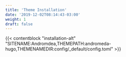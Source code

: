 ```yaml
---
title: 'Theme Installation'
date: '2019-12-02T08:14:43-03:00'
weight: 1
draft: false
---
```


{{< contentblock "installation-alt" "SITENAME:Andromdea,THEMEPATH:andromeda-hugo,THEMENAMEDIR:config/_default/config.toml" >}}